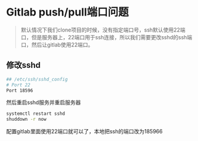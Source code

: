 # Gitlab push/pull端口问题

>  默认情况下我们clone项目的时候，没有指定端口号，ssh默认使用22端口，但是服务器上，22端口用于ssh连接，所以我们需要更改sshd的ssh端口，然后让gitlab使用22端口。



## 修改sshd

```bash
## /etc/ssh/sshd_config
# Port 22
Port 18596

```



然后重启sshd服务并重启服务器

```bash
systemctl restart sshd
shuddown -r now
```



配置gitlab里面使用22端口就可以了，本地把ssh的端口改为185966
